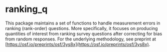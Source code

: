 # ranking_q

This package maintains a set of functions to handle measurement errors in ranking (rank-order) questions. More specifically, it focuses on producing quantities of interest from ranking survey questions after correcting for bias from random responses. For the underlying methodology, see preprint at [https://osf.io/preprints/osf/3ys8x](https://osf.io/preprints/osf/3ys8x).

